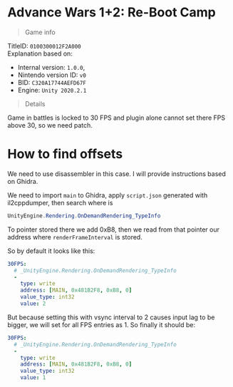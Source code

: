 # Advance Wars 1+2: Re-Boot Camp

> Game info

TitleID: `0100300012F2A000`<br>
Explanation based on:
- Internal version: `1.0.0`, 
- Nintendo version ID: `v0`
- BID: `C320A17744AEFD67F`
- Engine: `Unity 2020.2.1`

> Details

Game in battles is locked to 30 FPS and plugin alone cannot set there FPS above 30, so we need patch.

# How to find offsets

We need to use disassembler in this case. I will provide instructions based on Ghidra.

We need to import `main` to Ghidra, apply `script.json` generated with il2cppdumper, then search where is
```cs
UnityEngine.Rendering.OnDemandRendering_TypeInfo
```

To pointer stored there we add 0xB8, then we read from that pointer our address where `renderFrameInterval` is stored.

So by default it looks like this:
```yaml
30FPS:
  # _UnityEngine.Rendering.OnDemandRendering_TypeInfo
  -
    type: write
    address: [MAIN, 0x481B2F8, 0xB8, 0]
    value_type: int32
    value: 2
```

But because setting this with vsync interval to 2 causes input lag to be bigger, we will set for all FPS entries as 1.
So finally it should be:
```yaml
30FPS:
  # _UnityEngine.Rendering.OnDemandRendering_TypeInfo
  -
    type: write
    address: [MAIN, 0x481B2F8, 0xB8, 0]
    value_type: int32
    value: 1
```